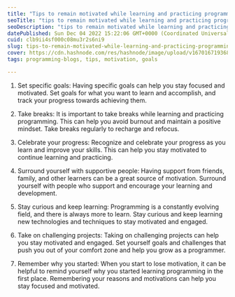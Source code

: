 ```yaml
---
title: "Tips to remain motivated while learning and practicing programming"
seoTitle: "tips to remain motivated while learning and practicing programming"
seoDescription: "tips to remain motivated while learning and practicing programming"
datePublished: Sun Dec 04 2022 15:22:06 GMT+0000 (Coordinated Universal Time)
cuid: clb9ii4sf000c08mu3r2s6ni9
slug: tips-to-remain-motivated-while-learning-and-practicing-programming
cover: https://cdn.hashnode.com/res/hashnode/image/upload/v1670167193685/Fe171Cdxn.jpeg
tags: programming-blogs, tips, motivation, goals

---
```


1.  Set specific goals: Having specific goals can help you stay focused and motivated. Set goals for what you want to learn and accomplish, and track your progress towards achieving them.
    
2.  Take breaks: It is important to take breaks while learning and practicing programming. This can help you avoid burnout and maintain a positive mindset. Take breaks regularly to recharge and refocus.
    
3.  Celebrate your progress: Recognize and celebrate your progress as you learn and improve your skills. This can help you stay motivated to continue learning and practicing.
    
4.  Surround yourself with supportive people: Having support from friends, family, and other learners can be a great source of motivation. Surround yourself with people who support and encourage your learning and development.
    
5.  Stay curious and keep learning: Programming is a constantly evolving field, and there is always more to learn. Stay curious and keep learning new technologies and techniques to stay motivated and engaged.
    
6.  Take on challenging projects: Taking on challenging projects can help you stay motivated and engaged. Set yourself goals and challenges that push you out of your comfort zone and help you grow as a programmer.
    
7.  Remember why you started: When you start to lose motivation, it can be helpful to remind yourself why you started learning programming in the first place. Remembering your reasons and motivations can help you stay focused and motivated.
